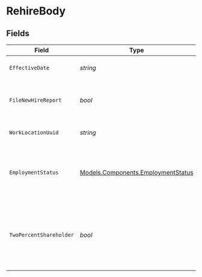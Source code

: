 # RehireBody


## Fields

| Field                                                                                                                              | Type                                                                                                                               | Required                                                                                                                           | Description                                                                                                                        |
| ---------------------------------------------------------------------------------------------------------------------------------- | ---------------------------------------------------------------------------------------------------------------------------------- | ---------------------------------------------------------------------------------------------------------------------------------- | ---------------------------------------------------------------------------------------------------------------------------------- |
| `EffectiveDate`                                                                                                                    | *string*                                                                                                                           | :heavy_check_mark:                                                                                                                 | The day when the employee returns to work.                                                                                         |
| `FileNewHireReport`                                                                                                                | *bool*                                                                                                                             | :heavy_check_mark:                                                                                                                 | The boolean flag indicating whether Gusto will file a new hire report for the employee.                                            |
| `WorkLocationUuid`                                                                                                                 | *string*                                                                                                                           | :heavy_check_mark:                                                                                                                 | The uuid of the employee's work location.                                                                                          |
| `EmploymentStatus`                                                                                                                 | [Models.Components.EmploymentStatus](../../Models/Components/EmploymentStatus.md)                                                  | :heavy_minus_sign:                                                                                                                 | The employee's employment status. Supplying an invalid option will set the employment_status to *not_set*.                         |
| `TwoPercentShareholder`                                                                                                            | *bool*                                                                                                                             | :heavy_minus_sign:                                                                                                                 | Whether the employee is a two percent shareholder of the company. This field only applies to companies with an S-Corp entity type. |